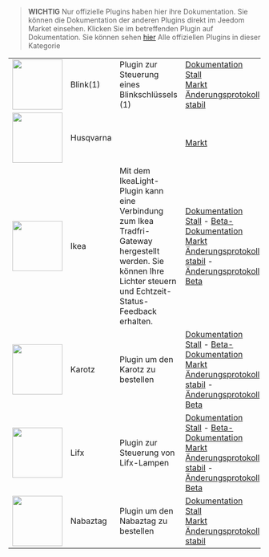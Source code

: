 
>**WICHTIG**
>Nur offizielle Plugins haben hier ihre Dokumentation. Sie können die Dokumentation der anderen Plugins direkt im Jeedom Market einsehen. Klicken Sie im betreffenden Plugin auf Dokumentation.
>Sie können sehen [hier](https://market.jeedom.com/index.php?v=d&p=market&type=plugin&categorie=devicecommunication) Alle offiziellen Plugins in dieser Kategorie


| | | | |
|--- | --- | --- | ---|
|<img src="blink1/blink1_icon.png" class="pluginLogo" width="100" />|Blink(1)|Plugin zur Steuerung eines Blinkschlüssels (1)|[Dokumentation Stall](blink1/index.md)<br/>[Markt](https://market.jeedom.com/index.php?v=d&p=market_display&id=1244)<br/>[Änderungsprotokoll stabil](blink1/changelog.md)|
|<img src="husqvarna/husqvarna_icon.png" class="pluginLogo" width="100" />|Husqvarna||<br/>[Markt](https://market.jeedom.com/index.php?v=d&p=market_display&id=3101)|
|<img src="ikealight/ikealight_icon.png" class="pluginLogo" width="100" />|Ikea|Mit dem IkeaLight-Plugin kann eine Verbindung zum Ikea Tradfri-Gateway hergestellt werden. Sie können Ihre Lichter steuern und Echtzeit-Status-Feedback erhalten.|[Dokumentation Stall](ikealight/index.md) - [Beta-Dokumentation](ikealight/beta/index.md)<br/>[Markt](https://market.jeedom.com/index.php?v=d&p=market_display&id=3039)<br/>[Änderungsprotokoll stabil](ikealight/changelog.md) - [Änderungsprotokoll Beta](ikealight/beta/changelog.md)|
|<img src="karotz/karotz_icon.png" class="pluginLogo" width="100" />|Karotz|Plugin um den Karotz zu bestellen|[Dokumentation Stall](karotz/index.md) - [Beta-Dokumentation](karotz/beta/index.md)<br/>[Markt](https://market.jeedom.com/index.php?v=d&p=market_display&id=148)<br/>[Änderungsprotokoll stabil](karotz/changelog.md) - [Änderungsprotokoll Beta](karotz/beta/changelog.md)|
|<img src="lifx/lifx_icon.png" class="pluginLogo" width="100" />|Lifx|Plugin zur Steuerung von Lifx-Lampen|[Dokumentation Stall](lifx/index.md) - [Beta-Dokumentation](lifx/beta/index.md)<br/>[Markt](https://market.jeedom.com/index.php?v=d&p=market_display&id=2070)<br/>[Änderungsprotokoll stabil](lifx/changelog.md) - [Änderungsprotokoll Beta](lifx/beta/changelog.md)|
|<img src="nabaztag/nabaztag_icon.png" class="pluginLogo" width="100" />|Nabaztag|Plugin um den Nabaztag zu bestellen|[Dokumentation Stall](nabaztag/index.md)<br/>[Markt](https://market.jeedom.com/index.php?v=d&p=market_display&id=151)<br/>[Änderungsprotokoll stabil](nabaztag/changelog.md)|
